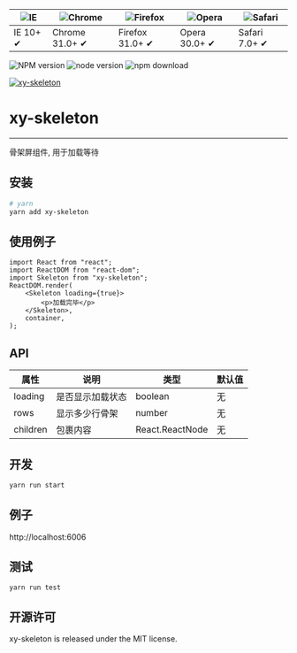 | ![IE](https://github.com/alrra/browser-logos/blob/master/src/edge/edge_48x48.png?raw=true) | ![Chrome](https://github.com/alrra/browser-logos/blob/master/src/chrome/chrome_48x48.png?raw=true) | ![Firefox](https://github.com/alrra/browser-logos/blob/master/src/firefox/firefox_48x48.png?raw=true) | ![Opera](https://github.com/alrra/browser-logos/blob/master/src/opera/opera_48x48.png?raw=true) | ![Safari](https://github.com/alrra/browser-logos/blob/master/src/safari/safari_48x48.png?raw=true) |
| ------------------------------------------------------------------------------------------ | -------------------------------------------------------------------------------------------------- | ----------------------------------------------------------------------------------------------------- | ----------------------------------------------------------------------------------------------- | -------------------------------------------------------------------------------------------------- |
| IE 10+ ✔                                                                                   | Chrome 31.0+ ✔                                                                                     | Firefox 31.0+ ✔                                                                                       | Opera 30.0+ ✔                                                                                   | Safari 7.0+ ✔                                                                                      |

![NPM version](http://img.shields.io/npm/v/xy-skeleton.svg?style=flat-square)
![node version](https://img.shields.io/badge/node.js-%3E=_0.10-green.svg?style=flat-square)
![npm download](https://img.shields.io/npm/dm/xy-skeleton.svg?style=flat-square)

[![xy-skeleton](https://nodei.co/npm/xy-skeleton.png)](https://npmjs.org/package/xy-skeleton)

# xy-skeleton

---

骨架屏组件, 用于加载等待

## 安装

```bash
# yarn
yarn add xy-skeleton
```

## 使用例子

```tsx
import React from "react";
import ReactDOM from "react-dom";
import Skeleton from "xy-skeleton";
ReactDOM.render(
    <Skeleton loading={true}>
        <p>加载完毕</p>
    </Skeleton>,
    container,
);
```

## API

| 属性     | 说明             | 类型            | 默认值 |
| -------- | ---------------- | --------------- | ------ |
| loading  | 是否显示加载状态 | boolean         | 无     |
| rows     | 显示多少行骨架   | number          | 无     |
| children | 包裹内容         | React.ReactNode | 无     |

## 开发

```sh
yarn run start
```

## 例子

http://localhost:6006

## 测试

```
yarn run test
```

## 开源许可

xy-skeleton is released under the MIT license.
